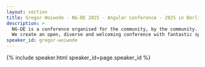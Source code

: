 ```yaml
---
layout: section
title: Gregor Woiwode - NG-DE 2025 - Angular Conference - 2025 in Berlin
description: >
  NG-DE is a conference organised for the community, by the community.
  We create an open, diverse and welcoming conference with fantastic speakers and a warm and friendly environment. 
speaker_id: gregor-woiwode
---
```


{% include speaker.html speaker_id=page.speaker_id %}
